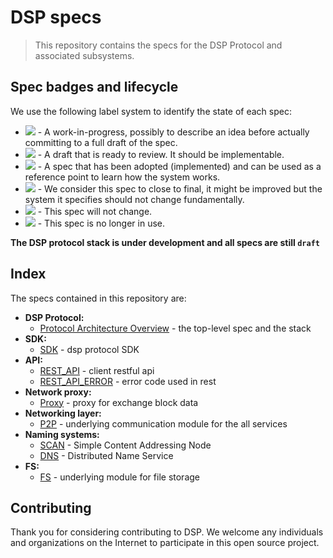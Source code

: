 # DSP specs
> This repository contains the specs for the DSP Protocol and associated subsystems.

## Spec badges and lifecycle

We use the following label system to identify the state of each spec:

- ![](https://img.shields.io/badge/status-wip-orange.svg?style=flat-square) - A work-in-progress, possibly to describe an idea before actually committing to a full draft of the spec.
- ![](https://img.shields.io/badge/status-draft-yellow.svg?style=flat-square) - A draft that is ready to review. It should be implementable.
- ![](https://img.shields.io/badge/status-reliable-green.svg?style=flat-square) - A spec that has been adopted (implemented) and can be used as a reference point to learn how the system works.
- ![](https://img.shields.io/badge/status-stable-brightgreen.svg?style=flat-square) - We consider this spec to close to final, it might be improved but the system it specifies should not change fundamentally.
- ![](https://img.shields.io/badge/status-permanent-blue.svg?style=flat-square) - This spec will not change.
- ![](https://img.shields.io/badge/status-deprecated-red.svg?style=flat-square) - This spec is no longer in use.

**The DSP protocol stack is under development and all specs are still `draft`**

## Index

The specs contained in this repository are:

- **DSP Protocol:**
  - [Protocol Architecture Overview](./ARCHITECTURE.md) - the top-level spec and the stack
- **SDK:**
  - [SDK](./SDK.md) - dsp protocol SDK
- **API:**
  - [REST_API](https://github.com/DSP-Labs/docs/blob/master/client/RESTFUL_API.md) - client restful api
  - [REST_API_ERROR](./RESTFUL_API_ERROR.md) - error code used in rest 
- **Network proxy:**
  - [Proxy](./PROXY.md) - proxy for exchange block data
- **Networking layer:**
  - [P2P](./P2P.md) - underlying communication module for the all services
- **Naming systems:**
  - [SCAN](./SCAN.md) - Simple Content Addressing Node
  - [DNS](./DNS.md) - Distributed Name Service
- **FS:**
  - [FS](./FS.md) - underlying module for file storage

## Contributing
Thank you for considering contributing to DSP. We welcome any individuals and organizations on the Internet to participate in this open source project.
